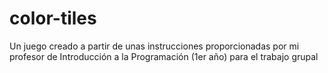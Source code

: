 # color-tiles
Un juego creado a partir de unas instrucciones proporcionadas por mi profesor de Introducción a la Programación (1er año) para el trabajo grupal
